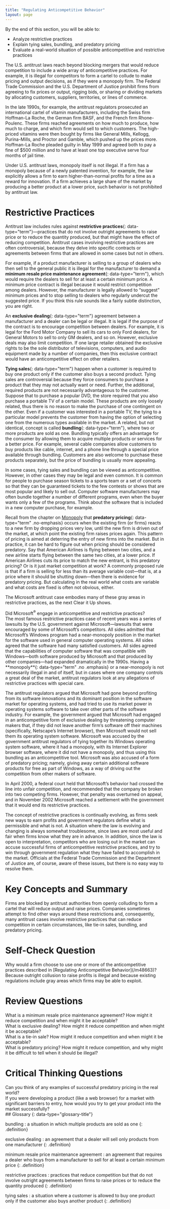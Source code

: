 ```yaml
---
title: "Regulating Anticompetitive Behavior"
layout: page
---
```



<div data-type="abstract" markdown="1">
By the end of this section, you will be able to:

* Analyze restrictive practices
* Explain tying sales, bundling, and predatory pricing
* Evaluate a real-world situation of possible anticompetitive and restrictive practices

</div>

The U.S. antitrust laws reach beyond blocking mergers that would reduce competition to include a wide array of anticompetitive practices. For example, it is illegal for competitors to form a cartel to collude to make pricing and output decisions, as if they were a monopoly firm. The Federal Trade Commission and the U.S. Department of Justice prohibit firms from agreeing to fix prices or output, rigging bids, or sharing or dividing markets by allocating customers, suppliers, territories, or lines of commerce.

In the late 1990s, for example, the antitrust regulators prosecuted an international cartel of vitamin manufacturers, including the Swiss firm Hoffman-La Roche, the German firm BASF, and the French firm Rhone-Poulenc. These firms reached agreements on how much to produce, how much to charge, and which firm would sell to which customers. The high-priced vitamins were then bought by firms like General Mills, Kellogg, Purina-Mills, and Proctor and Gamble, which pushed up the prices more. Hoffman-La Roche pleaded guilty in May 1999 and agreed both to pay a fine of $500 million and to have at least one top executive serve four months of jail time.

Under U.S. antitrust laws, monopoly itself is not illegal. If a firm has a monopoly because of a newly patented invention, for example, the law explicitly allows a firm to earn higher-than-normal profits for a time as a reward for innovation. If a firm achieves a large share of the market by producing a better product at a lower price, such behavior is not prohibited by antitrust law.

# Restrictive Practices

Antitrust law includes rules against **restrictive practices**{: data-type="term"}—practices that do not involve outright agreements to raise price or to reduce the quantity produced, but that might have the effect of reducing competition. Antitrust cases involving restrictive practices are often controversial, because they delve into specific contracts or agreements between firms that are allowed in some cases but not in others.

For example, if a product manufacturer is selling to a group of dealers who then sell to the general public it is illegal for the manufacturer to demand a **minimum resale price maintenance agreement**{: data-type="term"}, which would require the dealers to sell for at least a certain minimum price. A minimum price contract is illegal because it would restrict competition among dealers. However, the manufacturer is legally allowed to “suggest” minimum prices and to stop selling to dealers who regularly undercut the suggested price. If you think this rule sounds like a fairly subtle distinction, you are right.

An **exclusive dealing**{: data-type="term"} agreement between a manufacturer and a dealer can be legal or illegal. It is legal if the purpose of the contract is to encourage competition between dealers. For example, it is legal for the Ford Motor Company to sell its cars to only Ford dealers, for General Motors to sell to only GM dealers, and so on. However, exclusive deals may also limit competition. If one large retailer obtained the exclusive rights to be the sole distributor of televisions, computers, and audio equipment made by a number of companies, then this exclusive contract would have an anticompetitive effect on other retailers.

**Tying sales**{: data-type="term"} happen when a customer is required to buy one product only if the customer also buys a second product. Tying sales are controversial because they force consumers to purchase a product that they may not actually want or need. Further, the additional, required products are not necessarily advantageous to the customer. Suppose that to purchase a popular DVD, the store required that you also purchase a portable TV of a certain model. These products are only loosely related, thus there is no reason to make the purchase of one contingent on the other. Even if a customer was interested in a portable TV, the tying to a particular model prevents the customer from having the option of selecting one from the numerous types available in the market. A related, but not identical, concept is called **bundling**{: data-type="term"}, where two or more products are sold as one. Bundling typically offers an advantage for the consumer by allowing them to acquire multiple products or services for a better price. For example, several cable companies allow customers to buy products like cable, internet, and a phone line through a special price available through bundling. Customers are also welcome to purchase these products separately, but the price of bundling is usually more appealing.

In some cases, tying sales and bundling can be viewed as anticompetitive. However, in other cases they may be legal and even common. It is common for people to purchase season tickets to a sports team or a set of concerts so that they can be guaranteed tickets to the few contests or shows that are most popular and likely to sell out. Computer software manufacturers may often bundle together a number of different programs, even when the buyer wants only a few of the programs. Think about the software that is included in a new computer purchase, for example.

Recall from the chapter on [Monopoly](/m48650) that **predatory pricing**{: data-type="term" .no-emphasis} occurs when the existing firm (or firms) reacts to a new firm by dropping prices very low, until the new firm is driven out of the market, at which point the existing firm raises prices again. This pattern of pricing is aimed at deterring the entry of new firms into the market. But in practice, it can be hard to figure out when pricing should be considered predatory. Say that American Airlines is flying between two cities, and a new airline starts flying between the same two cities, at a lower price. If American Airlines cuts its price to match the new entrant, is this predatory pricing? Or is it just market competition at work? A commonly proposed rule is that if a firm is selling for less than its average variable cost—that is, at a price where it should be shutting down—then there is evidence for predatory pricing. But calculating in the real world what costs are variable and what costs are fixed is often not obvious, either.

The Microsoft antitrust case embodies many of these gray areas in restrictive practices, as the next Clear it Up shows.

<div data-type="note" class="note economics clearup" markdown="1">
<div data-type="title" class="title">
Did Microsoft<sup>®</sup> engage in anticompetitive and restrictive practices?
</div>
The most famous restrictive practices case of recent years was a series of lawsuits by the U.S. government against Microsoft—lawsuits that were encouraged by some of Microsoft’s competitors. All sides admitted that Microsoft’s Windows program had a near-monopoly position in the market for the software used in general computer operating systems. All sides agreed that the software had many satisfied customers. All sides agreed that the capabilities of computer software that was compatible with Windows—both software produced by Microsoft and that produced by other companies—had expanded dramatically in the 1990s. Having a **monopoly**{: data-type="term" .no .emphasis} or a near-monopoly is not necessarily illegal in and of itself, but in cases where one company controls a great deal of the market, antitrust regulators look at any allegations of restrictive practices with special care.

The antitrust regulators argued that Microsoft had gone beyond profiting from its software innovations and its dominant position in the software market for operating systems, and had tried to use its market power in operating systems software to take over other parts of the software industry. For example, the government argued that Microsoft had engaged in an anticompetitive form of exclusive dealing by threatening computer makers that, if they did not leave another firm’s software off their machines (specifically, Netscape’s Internet browser), then Microsoft would not sell them its operating system software. Microsoft was accused by the government antitrust regulators of tying together its Windows operating system software, where it had a monopoly, with its Internet Explorer browser software, where it did not have a monopoly, and thus using this bundling as an anticompetitive tool. Microsoft was also accused of a form of predatory pricing; namely, giving away certain additional software products for free as part of Windows, as a way of driving out the competition from other makers of software.

In April 2000, a federal court held that Microsoft’s behavior had crossed the line into unfair competition, and recommended that the company be broken into two competing firms. However, that penalty was overturned on appeal, and in November 2002 Microsoft reached a settlement with the government that it would end its restrictive practices.

</div>

The concept of restrictive practices is continually evolving, as firms seek new ways to earn profits and government regulators define what is permissible and what is not. A situation where the law is evolving and changing is always somewhat troublesome, since laws are most useful and fair when firms know what they are in advance. In addition, since the law is open to interpretation, competitors who are losing out in the market can accuse successful firms of anticompetitive restrictive practices, and try to win through government regulation what they have failed to accomplish in the market. Officials at the Federal Trade Commission and the Department of Justice are, of course, aware of these issues, but there is no easy way to resolve them.

# Key Concepts and Summary

Firms are blocked by antitrust authorities from openly colluding to form a cartel that will reduce output and raise prices. Companies sometimes attempt to find other ways around these restrictions and, consequently, many antitrust cases involve restrictive practices that can reduce competition in certain circumstances, like tie-in sales, bundling, and predatory pricing.

# Self-Check Question

<div data-type="exercise" class="exercise">
<div data-type="problem" class="problem" markdown="1">
Why would a firm choose to use one or more of the anticompetitive practices described in [Regulating Anticompetitive Behavior](/m48663)?

</div>
<div data-type="solution" class="solution" markdown="1">
Because outright collusion to raise profits is illegal and because existing regulations include gray areas which firms may be able to exploit.

</div>
</div>

# Review Questions

<div data-type="exercise" class="exercise">
<div data-type="problem" class="problem" markdown="1">
What is a minimum resale price maintenance agreement? How might it reduce competition and when might it be acceptable?

</div>
</div>

<div data-type="exercise" class="exercise">
<div data-type="problem" class="problem" markdown="1">
What is exclusive dealing? How might it reduce competition and when might it be acceptable?

</div>
</div>

<div data-type="exercise" class="exercise">
<div data-type="problem" class="problem" markdown="1">
What is a tie-in sale? How might it reduce competition and when might it be acceptable?

</div>
</div>

<div data-type="exercise" class="exercise">
<div data-type="problem" class="problem" markdown="1">
What is predatory pricing? How might it reduce competition, and why might it be difficult to tell when it should be illegal?

</div>
</div>

# Critical Thinking Questions

<div data-type="exercise" class="exercise">
<div data-type="problem" class="problem" markdown="1">
Can you think of any examples of successful predatory pricing in the real world?

</div>
</div>

<div data-type="exercise" class="exercise">
<div data-type="problem" class="problem" markdown="1">
If you were developing a product (like a web browser) for a market with significant barriers to entry, how would you try to get your product into the market successfully?

</div>
</div>

<div data-type="glossary" markdown="1">
## Glossary
{: data-type="glossary-title"}

bundling
: a situation in which multiple products are sold as one
{: .definition}

exclusive dealing
: an agreement that a dealer will sell only products from one manufacturer
{: .definition}

minimum resale price maintenance agreement
: an agreement that requires a dealer who buys from a manufacturer to sell for at least a certain minimum price
{: .definition}

restrictive practices
: practices that reduce competition but that do not involve outright agreements between firms to raise prices or to reduce the quantity produced
{: .definition}

tying sales
: a situation where a customer is allowed to buy one product only if the customer also buys another product
{: .definition}

</div>

